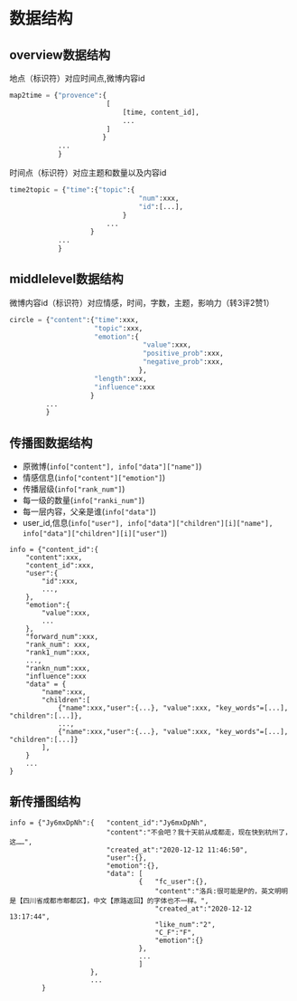 # 数据结构

## overview数据结构

地点（标识符）对应时间点,微博内容id

```python
map2time = {"provence":{
                        [
                            [time, content_id],
                            ...
                        ]
					   }
			...
			}
```

时间点（标识符）对应主题和数量以及内容id

```python
time2topic = {"time":{"topic":{
								"num":xxx,
								"id":[...],
							}
						...
					}
			...
			}
```

## middlelevel数据结构

微博内容id（标识符）对应情感，时间，字数，主题，影响力（转3评2赞1）

```python
circle = {"content":{"time":xxx,
    				 "topic":xxx,
                     "emotion":{
                                 "value":xxx,
                                 "positive_prob":xxx,
                                 "negative_prob":xxx,
                     			},
                     "length":xxx,
                     "influence":xxx
					}
         ...
         }
```

## 传播图数据结构

- 原微博(`info["content"], info["data"]["name"]`)
- 情感信息(`info["content"]["emotion"]`)
- 传播层级(`info["rank_num"]`)
- 每一级的数量(`info["ranki_num"]`)
- 每一层内容，父亲是谁(`info["data"]`)
- user_id,信息(`info["user"], info["data"]["children"][i]["name"], info["data"]["children"][i]["user"]`)

```
info = {"content_id":{
    "content":xxx, 
    "content_id":xxx, 
    "user":{
        "id":xxx,
        ...,
    }, 
    "emotion":{
        "value":xxx,
        ...
    },
    "forward_num":xxx,
    "rank_num": xxx, 
    "rank1_num":xxx,
    ..., 
    "rankn_num":xxx,
    "influence":xxx
    "data" = {
        "name":xxx,
        "children":[
            {"name":xxx,"user":{...}, "value":xxx, "key_words"=[...], "children":[...]},
            ...,
            {"name":xxx,"user":{...}, "value":xxx, "key_words"=[...], "children":[...]}
        ],
    }
    ...
}
```

## 新传播图结构
```
info = {"Jy6mxDpNh":{   "content_id":"Jy6mxDpNh",
                        "content":"不会吧？我十天前从成都走，现在快到杭州了，这……",
                        "created_at":"2020-12-12 11:46:50",
                        "user":{},
                        "emotion":{},
                        "data": [
                                {   "fc_user":{},
                                    "content":"洛兵:很可能是P的，英文明明是【四川省成都市郫都区】，中文【原路返回】的字体也不一样。",
                                    "created_at":"2020-12-12 13:17:44",
                                    "like_num":"2",
                                    "C_F":"F",
                                    "emotion":{}
                                },
                                ...
                                ]
                    },
                    ...
        }
```